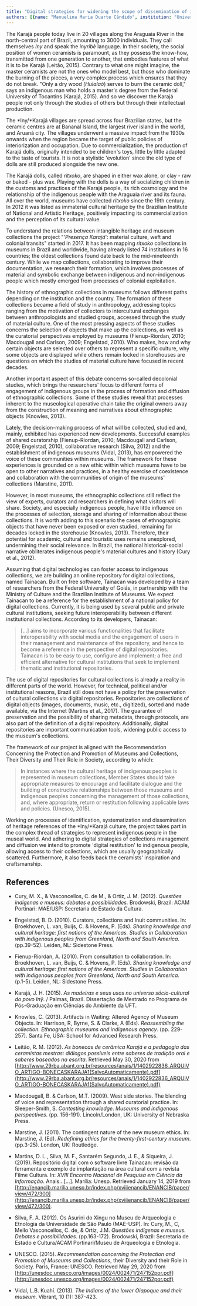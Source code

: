 ```yaml
---
title: "Digital strategies for widening the scope of dissemination of indigenous cultures: the Presença Karajá Project and the Tainacan Platform"
authors: [{name: "Manuelina Maria Duarte Cândido", institution: "Université de Liège and PPGAS/FCS/UFG – Liège, Brazil"}, {name: "Luciana Conrado Martins", institution: "Percebe e Projeto Tainacan – Network Intelligence Laboratory/ FCI/UNB – São Paulo, Brazil"}, {name: "Andréa Dias Vial", institution: "Independent Researcher, Dra. História Social – São Paulo, Brazil"}]
---
```


The Karajá people today live in 20 villages along the Araguaia River in
the north-central part of Brazil, amounting to 3000 individuals. They
call themselves *Iny* and speak the *inyribè* language. In their
society, the social position of women ceramists is paramount, as they
possess the know-how, transmitted from one generation to another, that
embodies features of what it is to be Karajá (Leitão, 2015). Contrary to
what one might imagine, the master ceramists are not the ones who model
best, but those who dominate the burning of the pieces, a very complex
process which ensures that they do not break. \"Only a dry wood
(*Hulalaò*) serves to burn the ceramic doll,\" says an indigenous man
who holds a master\'s degree from the Federal University of Tocantins
(Karajá, 2015). And so we discover the Karajá people not only through
the studies of others but through their intellectual production.

The *Iny/*Karajá villages are spread across four Brazilian states, but
the ceramic centres are at Bananal Island, the largest river island in
the world, and Aruanã city. The villages underwent a massive impact from
the 1930s onwards when the region became the target of public policies
of interiorization and occupation. Due to commercialization, the
production of Karajá dolls, originally intended to be children\'s toys,
little by little adapted to the taste of tourists. It is not a stylistic
\'evolution\' since the old type of dolls are still produced alongside
the new one.

The Karajá dolls, called *ritxoko*, are shaped in either wax alone, or
clay - raw or baked - plus wax. Playing with the dolls is a way of
socializing children in the customs and practices of the Karajá people,
its rich cosmology and the relationship of the indigenous people with
the Araguaia river and its fauna. All over the world, museums have
collected *ritxoko* since the 19th century. In 2012 it was listed as
immaterial cultural heritage by the Brazilian Institute of National and
Artistic Heritage, positively impacting its commercialization and the
perception of its cultural value.

To understand the relations between intangible heritage and museum
collections the project "'*Presença Karajá*': material culture, weft and
colonial transits\" started in 2017. It has been mapping *ritxoko*
collections in museums in Brazil and worldwide, having already listed 74
institutions in 16 countries; the oldest collections found date back to
the mid-nineteenth century. While we map collections, collaborating to
improve their documentation, we research their formation, which involves
processes of material and symbolic exchange between indigenous and
non-indigenous people which mostly emerged from processes of colonial
exploitation.

The history of ethnographic collections in museums follows different
paths depending on the institution and the country. The formation of
these collections became a field of study in anthropology, addressing
topics ranging from the motivation of collectors to intercultural
exchanges between anthropologists and studied groups, accessed through
the study of material culture. One of the most pressing aspects of these
studies concerns the selection of objects that make up the collections,
as well as the curatorial perspectives employed by museums
(Fienup-Riordan, 2010; Macdougall and Carlson, 2009; Engelstad, 2010).
Who makes, how and why certain objects are selected over others to
represent a specific culture, why some objects are displayed while
others remain locked in storehouses are questions on which the studies
of material culture have focused in recent decades.

Another important aspect of this debate concerns so-called decolonial
studies, which brings the researchers\' focus to different forms of
engagement of indigenous groups in the process of formation and
diffusion of ethnographic collections. Some of these studies reveal that
processes inherent to the museological operative chain take the original
owners away from the construction of meaning and narratives about
ethnographic objects (Knowles, 2013).

Lately, the decision-making process of what will be collected, studied
and, mainly, exhibited has experienced new developments. Successful
examples of shared curatorship (Fienup-Riordan, 2010; Macdougall and
Carlson, 2009; Engelstad, 2010), collaborative research (Silva, 2012)
and the establishment of indigenous museums (Vidal, 2013), has empowered
the voice of these communities within museums. The framework for these
experiences is grounded on a new ethic within which museums have to be
open to other narratives and practices, in a healthy exercise of
coexistence and collaboration with the communities of origin of the
museums\' collections (Marstine, 2011).

However, in most museums, the ethnographic collections still reflect the
view of experts, curators and researchers in defining what visitors will
share. Society, and especially indigenous people, have little influence
on the processes of selection, storage and sharing of information about
these collections. It is worth adding to this scenario the cases of
ethnographic objects that have never been exposed or even studied,
remaining for decades locked in the storehouse (Knowles, 2013).
Therefore, their potential for academic, cultural and touristic uses
remains unexplored, undermining their social relevance. In Brazil, the
national historical-social narrative obliterates indigenous people's
material cultures and history (Cury et al., 2012).

Assuming that digital technologies can foster access to indigenous
collections, we are building an online repository for digital
collections, named Tainacan. Built on free software, Tainacan was
developed by a team of researchers from the Federal University of Goiás,
in partnership with the Ministry of Culture and the Brazilian Institute
of Museums. We expect Tainacan to be a reference for the establishment
of a national policy for digital collections. Currently, it is being
used by several public and private cultural institutions, seeking future
interoperability between different institutional collections. According
to its developers, Tainacan:

> \[\...\] aims to incorporate various functionalities that facilitate
> interoperability with social media and the engagement of users in
> their management and maintenance of the repository, and hence to
> become a reference in the perspective of digital repositories.
> Tainacan is to be easy to use, configure and implement; a free and
> efficient alternative for cultural institutions that seek to implement
> thematic and institutional repositories.

The use of digital repositories for cultural collections is already a
reality in different parts of the world. However, for technical,
political and/or institutional reasons, Brazil still does not have a
policy for the preservation of cultural collections via digital
repositories. Repositories are collections of digital objects (images,
documents, music, etc., digitized), sorted and made available, via the
Internet (Martins et al., 2017). The guarantee of preservation and the
possibility of sharing metadata, through protocols, are also part of the
definition of a digital repository. Additionally, digital repositories
are important communication tools, widening public access to the
museum\'s collections.

The framework of our project is aligned with the Recommendation
Concerning the Protection and Promotion of Museums and Collections,
Their Diversity and Their Role in Society, according to which:

> In instances where the cultural heritage of indigenous peoples is
> represented in museum collections, Member States should take
> appropriate measures to encourage and facilitate dialogue and the
> building of constructive relationships between those museums and
> indigenous peoples concerning the management of those collections,
> and, where appropriate, return or restitution following applicable
> laws and policies. (Unesco, 2015).

Working on processes of identification, systematization and
dissemination of heritage references of the *Iny/*Karajá culture, the
project takes part in the complex thread of strategies to represent
indigenous people in the museal world. And adhering to digital
strategies of collections management and diffusion we intend to promote
\'digital restitution\' to indigenous people, allowing access to their
collections, which are usually geographically scattered. Furthermore, it
also feeds back the ceramists\' inspiration and craftsmanship.

## References

- Cury, M. X., & Vasconcellos, C. de M., & Ortiz, J. M. (2012).
  *Questões indígenas e museus: debates e possibilidades.* Brodowski,
  Brazil: ACAM Portinari: MAE/USP: Secretaria de Estado da Cultura.
- Engelstad, B. D. (2010). Curators, collections and Inuit communities.
  In: Broekhoven, L. van, Buijs, C. & Hovens, P. (Eds). *Sharing
  knowledge and cultural heritage: first nations of the Americas.
  Studies in Collaboration with indigenous peoples from Greenland, North
  and South America*. (pp.39-52). Leiden, NL: Sidestone Press.

- Fienup-Riordan, A. (2010). From consultation to collaboration. In:
  Broekhoven, L. van, Buijs, C. & Hovens, P. (Eds). *Sharing knowledge
  and cultural heritage: first nations of the Americas. Studies in
  Collaboration with indigenous peoples from Greenland, North and South
  America.* (p.1-5). Leiden, NL: Sidestone Press.

- Karajá, J. H. (2015). *As madeiras e seus usos no universo
  sócio-cultural do povo Inỹ*. / Palmas, Brazil. Dissertação de Mestrado
  no Programa de Pós-Graduação em Ciências do Ambiente da UFT.

- Knowles, C. (2013). Artifacts in Waiting: Altered Agency of Museum
  Objects. In: Harrison, R, Byrne, S. & Clarke, A (Eds). *Reassembling
  the collection. Ethnographic museums and indigenous agency*. (pp.
  229-257). Santa Fe, USA: School for Advanced Research Press.

- Leitão, R. M. (2012). *As bonecas de cerâmica Karajá e a pedagogia das
  ceramistas mestras: diálogos possíveis entre saberes de tradição oral
  e saberes baseados na escrita*. Retrieved May 30, 2020 from
  [http://www.29rba.abant.org.br/resources/anais/1/1402922836_ARQUIVO_ARTIGO-BONECASKARAJA1(SalvoAutomaticamente).pdf](http://www.29rba.abant.org.br/resources/anais/1/1402922836_ARQUIVO_ARTIGO-BONECASKARAJA1(SalvoAutomaticamente).pdf)

- Macdougall, B. & Carlson, M.T. (2009). West side stories. The blending
  of voice and representation through a shared curatorial practice. In:
  Sleeper-Smith, S. *Contesting knowledge. Museums and indigenous
  perspectives*. (pp. 156-191). Lincoln/London, UK: University of
  Nebraska Press.

- Marstine, J. (2011). The contingent nature of the new museum ethics.
  In: Marstine, J. (Ed). *Redefining ethics for the twenty-first-century
  museum*. (pp.3-25). London, UK: Routledge.

- Martins, D. L., Silva, M. F., Santarém Segundo, J. E., & Siqueira, J.
  (2019). Repositório digital com o software livre Tainacan: revisão da
  ferramenta e exemplo de implantação na área cultural com a revista
  Filme Cultura. In: *XVIII Encontro Nacional de Pesquisa em Ciência da
  Informação*. Anais...\[\...\]. Marília: Unesp. Retrieved January 14,
  2019 from
  [http://enancib.marilia.unesp.br/index.php/xviiienancib/ENANCIB/paper/view/472/300](http://enancib.marilia.unesp.br/index.php/xviiienancib/ENANCIB/paper/view/472/300).

- Silva, F. A. (2012). Os Asurini do Xingu no Museu de Arqueologia e
  Etnologia da Universidade de São Paulo (MAE-USP). In: Cury, M., C,
  Mello Vasconcellos, C. de, & Ortiz, J.M. *Questões indígenas e museus.
  Debates e possibilidades*. (pp.163-172). Brodowski, Brazil: Secretaria
  de Estado e Cultura/ACAM Portinari/Museu de Arqueologia e Etnologia.

- UNESCO. (2015). *Recommendation concerning the Protection and
  Promotion of Museums and Collections*, their Diversity and their Role
  in Society. Paris, France: UNESCO. Retrieved May 29, 2020 from
  [http://unesdoc.unesco.org/images/0024/002471/247152por.pdf](http://unesdoc.unesco.org/images/0024/002471/247152por.pdf)

- Vidal, L.B. Kuahí. (2013). *The Indians of the lower Oiapoque and
  their museum*. Vibrant, 10 (1): 387-423.